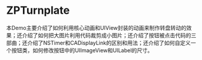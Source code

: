 # ZPTurnplate
本Demo主要介绍了如何利用核心动画和UIView封装的动画来制作转盘转动的效果；还介绍了如何把大图片利用代码裁剪成小图片；还介绍了按钮被点击代码的三部曲；还介绍了NSTimer和CADisplayLink的区别和用法；还介绍了如何自定义一个按钮类，如何修改按钮中的UIImageView和UILabel的尺寸。
